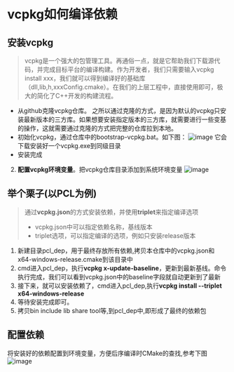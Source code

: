 # vcpkg如何编译依赖


## **安装vcpkg** 
> vcpkg是一个强大的包管理工具。再通俗一点，就是它帮助我们下载源代码，并完成目标平台的编译构建。作为开发者，我们只需要输入vcpkg install xxx，我们就可以得到编译好的基础库（dll,lib,h,xxxConfig.cmake）。在我们的上层工程中，直接使用即可，极大的简化了C++开发的构建流程。

- 从github克隆vcpkg仓库。
之所以通过克隆的方式，是因为默认的vcpkg只安装最新版本的三方库。如果想要安装指定版本的三方库，就需要进行一些变基的操作，这就需要通过克隆的方式把完整的仓库拉到本地。
- 初始化vcpkg，通过仓库中的bootstrap-vcpkg.bat。如下图：
![image](https://img2024.cnblogs.com/blog/1600711/202409/1600711-20240917105721856-607698419.png)
它会下载安装好一个vcpkg.exe到同级目录
- 安装完成


2. **配置vcpkg环境变量**。把vcpkg仓库目录添加到系统环境变量
![image](https://img2024.cnblogs.com/blog/1600711/202409/1600711-20240917110213280-1276079711.png)


## 举个栗子(以PCL为例)
>通过**vcpkg.json**的方式安装依赖，并使用**triplet**来指定编译选项
>- vcpkg.json中可以指定依赖名称，基线版本
>- triplet选项，可以指定编译的选项，例如只安装release版本

1. 新建目录pcl_dep，用于最终存放所有依赖,拷贝本仓库中的vcpkg.json和x64-windows-release.cmake到该目录中
2. cmd进入pcl_dep，执行**vcpkg x-update-baseline**，更新到最新基线。命令执行完成，我们可以看到vcpkg.json中的baseline字段就自动更新到了最新
3. 接下来，就可以安装依赖了，cmd进入pcl_dep,执行**vcpkg install --triplet x64-windows-release**
4. 等待安装完成即可。
5. 拷贝bin include lib share tool等,到pcl_dep中,即形成了最终的依赖包

## 配置依赖
将安装好的依赖配置到环境变量，方便后序编译时CMake的查找,参考下图
![image](https://img2024.cnblogs.com/blog/1600711/202409/1600711-20240917115534860-1231602056.png)
